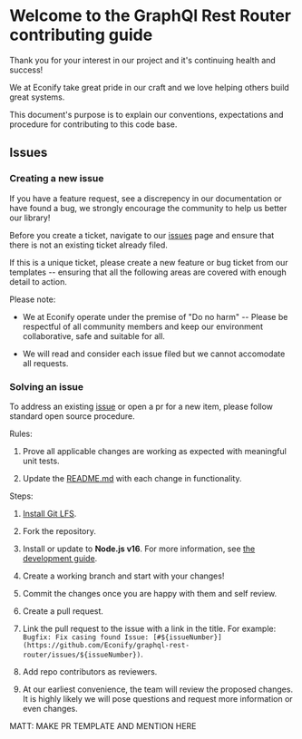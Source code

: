 # Welcome to the GraphQl Rest Router contributing guide

Thank you for your interest in our project and it's continuing health and success!

We at Econify take great pride in our craft and we love helping others build great systems.

This document's purpose is to explain our conventions, expectations and procedure for contributing to this code base.

## Issues
### Creating a new issue
If you have a feature request, see a discrepency in our documentation or have found a bug, we strongly encourage the community to help us better our library!

Before you create a ticket, navigate to our [issues](https://github.com/Econify/graphql-rest-router/issues) page and ensure that there is not an existing ticket already filed.

If this is a unique ticket, please create a new feature or bug ticket from our templates -- ensuring that all the following areas are covered with enough detail to action.

Please note:
* We at Econify operate under the premise of "Do no harm" -- Please be respectful of all community members and keep our environment collaborative, safe and suitable for all.

* We will read and consider each issue filed but we cannot accomodate all requests.

### Solving an issue
To address an existing [issue](https://github.com/Econify/graphql-rest-router/issues) or open a pr for a new item, please follow standard open source procedure.

Rules:

1. Prove all applicable changes are working as expected with meaningful unit tests.

2. Update the [README.md](https://github.com/Econify/graphql-rest-router/blob/master/README.md) with each change in functionality.

Steps:
1. [Install Git LFS](https://docs.github.com/en/github/managing-large-files/versioning-large-files/installing-git-large-file-storage).

2. Fork the repository.

3. Install or update to **Node.js v16**. For more information, see [the development guide](contributing/development.md).

4. Create a working branch and start with your changes!

5. Commit the changes once you are happy with them and self review.

6. Create a pull request.

7. Link the pull request to the issue with a link in the title. For example:
 `Bugfix: Fix casing found Issue: [#${issueNumber}](https://github.com/Econify/graphql-rest-router/issues/${issueNumber})`.

8. Add repo contributors as reviewers.

9. At our earliest convenience, the team will review the proposed changes. It is highly likely we will pose questions and request more information or even changes.


MATT: MAKE PR TEMPLATE AND MENTION HERE

